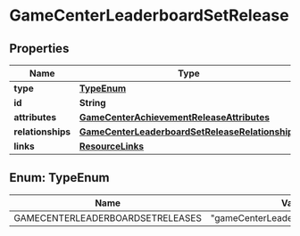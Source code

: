 

# GameCenterLeaderboardSetRelease


## Properties

| Name | Type | Description | Notes |
|------------ | ------------- | ------------- | -------------|
|**type** | [**TypeEnum**](#TypeEnum) |  |  |
|**id** | **String** |  |  |
|**attributes** | [**GameCenterAchievementReleaseAttributes**](GameCenterAchievementReleaseAttributes.md) |  |  [optional] |
|**relationships** | [**GameCenterLeaderboardSetReleaseRelationships**](GameCenterLeaderboardSetReleaseRelationships.md) |  |  [optional] |
|**links** | [**ResourceLinks**](ResourceLinks.md) |  |  [optional] |



## Enum: TypeEnum

| Name | Value |
|---- | -----|
| GAMECENTERLEADERBOARDSETRELEASES | &quot;gameCenterLeaderboardSetReleases&quot; |



